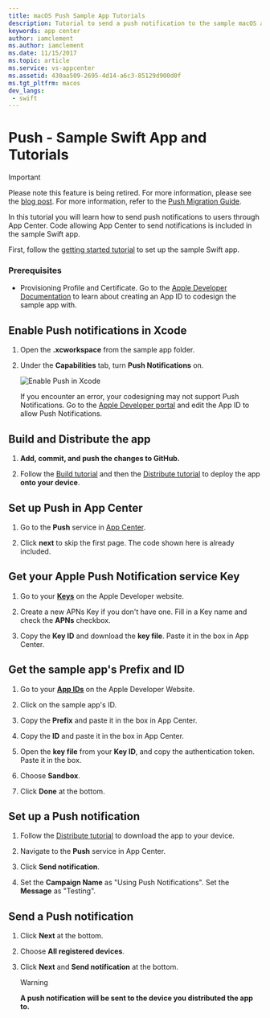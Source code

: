 ```yaml
---
title: macOS Push Sample App Tutorials
description: Tutorial to send a push notification to the sample macOS app.
keywords: app center
author: iamclement
ms.author: iamclement
ms.date: 11/15/2017
ms.topic: article
ms.service: vs-appcenter
ms.assetid: 430aa509-2695-4d14-a6c3-85129d900d0f
ms.tgt_pltfrm: macos
dev_langs:  
 - swift
---
```


# Push - Sample Swift App and Tutorials
> [!IMPORTANT]
> Please note this feature is being retired. For more information, please see the [blog post](https://devblogs.microsoft.com/appcenter/app-center-mbaas-retirement/). For more information, refer to the [Push Migration Guide](~/migration/push/index.md).

In this tutorial you will learn how to send push notifications to users through App Center. Code allowing App Center to send notifications is included in the sample Swift app.

First, follow the [getting started tutorial](getting-started.md) to set up the sample Swift app.

### Prerequisites
- Provisioning Profile and Certificate. Go to the [Apple Developer Documentation](https://developer.apple.com/library/content/documentation/IDEs/Conceptual/AppDistributionGuide/MaintainingProfiles/MaintainingProfiles.html) to learn about creating an App ID to codesign the sample app with.


## Enable Push notifications in Xcode
1. Open the **.xcworkspace** from the sample app folder.

2. Under the **Capabilities** tab, turn **Push Notifications** on.  

   ![Enable Push in Xcode](images/Enable_push_macOS.png)

   If you encounter an error, your codesigning may not support Push Notifications. Go to the [Apple Developer portal](https://developer.apple.com/account/mac/identifier/bundle/) and edit the App ID to allow Push Notifications.

## Build and Distribute the app
1. **Add, commit, and push the changes to GitHub.**

2. Follow the [Build tutorial](build.md) and then the [Distribute tutorial](distribute.md) to deploy the app **onto your device**.

## Set up Push in App Center
1. Go to the **Push** service in [App Center](https://appcenter.ms/apps).

2. Click **next** to skip the first page. The code shown here is already included.

## Get your Apple Push Notification service Key
1. Go to your **[Keys](https://developer.apple.com/account/mac/authkey/)** on the Apple Developer website.

2. Create a new APNs Key if you don't have one. Fill in a Key name and check the **APNs** checkbox.

3. Copy the **Key ID** and download the **key file**. Paste it in the box in App Center.

## Get the sample app's Prefix and ID
1. Go to your **[App IDs](https://developer.apple.com/account/mac/identifier/bundle)** on the Apple Developer Website.

2. Click on the sample app's ID.

3. Copy the **Prefix** and paste it in the box in App Center.

4. Copy the **ID** and paste it in the box in App Center.

5. Open the **key file** from your **Key ID**, and copy the authentication token. Paste it in the box.

6. Choose **Sandbox**.

7. Click **Done** at the bottom.

## Set up a Push notification
1. Follow the [Distribute tutorial](distribute.md) to download the app to your device.

2. Navigate to the **Push** service in App Center.

3. Click **Send notification**.

4. Set the **Campaign Name** as "Using Push Notifications". Set the **Message** as "Testing".  


## Send a Push notification
1. Click **Next** at the bottom.

2. Choose **All registered devices**.

3. Click **Next** and **Send notification** at the bottom.

   > [!WARNING]
   > **A push notification will be sent to the device you distributed the app to.**
